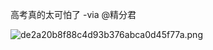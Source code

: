 高考真的太可怕了 -via @精分君

![de2a20b8f88c4d93b376abca0d45f77a.png](https://wxlzmt.github.io/cdn1/ext/qw/groups/10018/de2a20b8f88c4d93b376abca0d45f77a.png)


